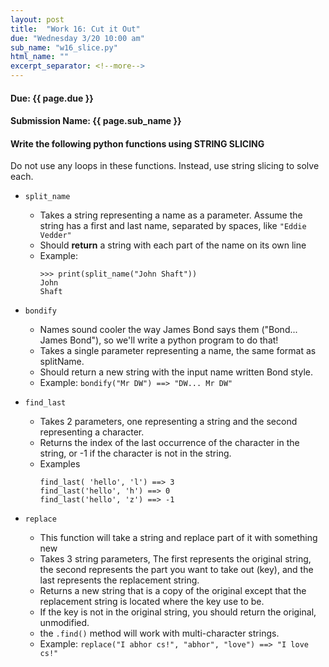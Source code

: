```yaml
---
layout: post
title:  "Work 16: Cut it Out"
due: "Wednesday 3/20 10:00 am"
sub_name: "w16_slice.py"
html_name: ""
excerpt_separator: <!--more-->
---
```


#### Due: {{ page.due }}
#### Submission Name: {{ page.sub_name }}

#### Write the following python functions using STRING SLICING
Do not use any loops in these functions. Instead, use string slicing to solve each.
* `split_name`
  * Takes a string representing a name as a parameter. Assume the string has a first and last name, separated by spaces, like `"Eddie Vedder"`
  * Should __return__ a string with each part of the name on its own line
  * Example:
    ```
    >>> print(split_name("John Shaft"))
    John
    Shaft
    ```
* `bondify`
  * Names sound cooler the way James Bond says them ("Bond... James Bond"), so we'll write a python program to do that!
  * Takes a single parameter representing a name, the same format as splitName.
  * Should return a new string with the input name written Bond style.
  * Example: `bondify("Mr DW") ==> "DW... Mr DW"`

* `find_last`
  * Takes 2 parameters, one representing a string and the second representing a character.
  * Returns the index of the last occurrence of the character in the string, or -1 if the character is not in the string.
  * Examples
    ```
    find_last( 'hello', 'l') ==> 3
    find_last('hello', 'h') ==> 0
    find_last('hello', 'z') ==> -1
    ```

* `replace`
  * This function will take a string and replace part of it with something new
  * Takes 3 string parameters, The first represents the original string, the second represents the part you want to take out (key), and the last represents the replacement string.
  * Returns a new string that is a copy of the original except that the replacement string is located where the key use to be.
  * If the key is not in the original string, you should return the original, unmodified.
  * the `.find()` method will work with multi-character strings.
  * Example: `replace("I abhor cs!", "abhor", "love") ==> "I love cs!"`
